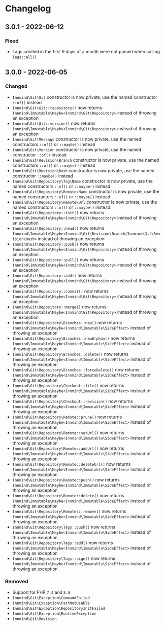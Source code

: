 # Changelog

## 3.0.1 - 2022-06-12

### Fixed

- Tags created in the first 9 days of a month were not parsed when calling `Tags::all()`

## 3.0.0 - 2022-06-05

### Changed

- `Innmind\Git\Git` constructor is now private, use the named constructor `::of()` instead
- `Innmind\Git\Git::repository()` now returns `Innmind\Immutable\Maybe<Innmind\Git\Repository>` instead of throwing an exception
- `Innmind\Git\Git::version()` now returns `Innmind\Immutable\Maybe<Innmind\Git\Repository>` instead of throwing an exception
- `Innmind\Git\Message` constructor is now private, use the named constructors `::of()` or `::maybe()` instead
- `Innmind\Git\Version` constructor is now private, use the named constructor `::of()` instead
- `Innmind\Git\Revision\Branch` constructor is now private, use the named constructors `::of()` or `::maybe()` instead
- `Innmind\Git\Revision\Hash` constructor is now private, use the named constructor `::maybe()` instead
- `Innmind\Git\Repository\Tag\Name` constructor is now private, use the named constructors `::of()` or `::maybe()` instead
- `Innmind\Git\Repository\Remote\Name` constructor is now private, use the named constructors `::of()` or `::maybe()` instead
- `Innmind\Git\Repository\Remote\Url` constructor is now private, use the named constructors `::of()` or `::maybe()` instead
- `Innmind\Git\Repository::init()` now returns `Innmind\Immutable\Maybe<Innmind\Git\Repository>` instead of throwing an exception
- `Innmind\Git\Repository::head()` now returns `Innmind\Immutable\Maybe<Innmind\Git\Revision\Branch|Innmind\Git\Revision\Hash>` instead of throwing an exception
- `Innmind\Git\Repository::push()` now returns `Innmind\Immutable\Maybe<Innmind\Git\Repository>` instead of throwing an exception
- `Innmind\Git\Repository::pull()` now returns `Innmind\Immutable\Maybe<Innmind\Git\Repository>` instead of throwing an exception
- `Innmind\Git\Repository::add()` now returns `Innmind\Immutable\Maybe<Innmind\Git\Repository>` instead of throwing an exception
- `Innmind\Git\Repository::commit()` now returns `Innmind\Immutable\Maybe<Innmind\Git\Repository>` instead of throwing an exception
- `Innmind\Git\Repository::merge()` now returns `Innmind\Immutable\Maybe<Innmind\Git\Repository>` instead of throwing an exception
- `Innmind\Git\Repository\Branches::new()` now returns `Innmind\Immutable\Maybe<Innmind\Immutable\SideEffect>` instead of throwing an exception
- `Innmind\Git\Repository\Branches::newOrphan()` now returns `Innmind\Immutable\Maybe<Innmind\Immutable\SideEffect>` instead of throwing an exception
- `Innmind\Git\Repository\Branches::delete()` now returns `Innmind\Immutable\Maybe<Innmind\Immutable\SideEffect>` instead of throwing an exception
- `Innmind\Git\Repository\Branches::forceDelete()` now returns `Innmind\Immutable\Maybe<Innmind\Immutable\SideEffect>` instead of throwing an exception
- `Innmind\Git\Repository\Checkout::file()` now returns `Innmind\Immutable\Maybe<Innmind\Immutable\SideEffect>` instead of throwing an exception
- `Innmind\Git\Repository\Checkout::revision()` now returns `Innmind\Immutable\Maybe<Innmind\Immutable\SideEffect>` instead of throwing an exception
- `Innmind\Git\Repository\Remote::prune()` now returns `Innmind\Immutable\Maybe<Innmind\Immutable\SideEffect>` instead of throwing an exception
- `Innmind\Git\Repository\Remote::setUrl()` now returns `Innmind\Immutable\Maybe<Innmind\Immutable\SideEffect>` instead of throwing an exception
- `Innmind\Git\Repository\Remote::addUrl()` now returns `Innmind\Immutable\Maybe<Innmind\Immutable\SideEffect>` instead of throwing an exception
- `Innmind\Git\Repository\Remote::deleteUrl()` now returns `Innmind\Immutable\Maybe<Innmind\Immutable\SideEffect>` instead of throwing an exception
- `Innmind\Git\Repository\Remote::push()` now returns `Innmind\Immutable\Maybe<Innmind\Immutable\SideEffect>` instead of throwing an exception
- `Innmind\Git\Repository\Remote::delete()` now returns `Innmind\Immutable\Maybe<Innmind\Immutable\SideEffect>` instead of throwing an exception
- `Innmind\Git\Repository\Remotes::remove()` now returns `Innmind\Immutable\Maybe<Innmind\Immutable\SideEffect>` instead of throwing an exception
- `Innmind\Git\Repository\Tags::push()` now returns `Innmind\Immutable\Maybe<Innmind\Immutable\SideEffect>` instead of throwing an exception
- `Innmind\Git\Repository\Tags::add()` now returns `Innmind\Immutable\Maybe<Innmind\Immutable\SideEffect>` instead of throwing an exception
- `Innmind\Git\Repository\Tags::sign()` now returns `Innmind\Immutable\Maybe<Innmind\Immutable\SideEffect>` instead of throwing an exception

### Removed

- Support for PHP `7.4` and `8.0`
- `Innmind\Git\Exception\CommandFailed`
- `Innmind\Git\Exception\PathNotUsable`
- `Innmind\Git\Exception\RepositoryInitFailed`
- `Innmind\Git\Exception\RuntimeException`
- `Innmind\Git\Revision`
